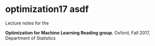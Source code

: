 # optimization17 asdf
Lecture notes for the

**Optimization for Machine Learning Reading group**. Oxford, Fall 2017, Department of Statistics

